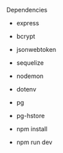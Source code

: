 Dependencies
- express
- bcrypt
- jsonwebtoken
- sequelize 
- nodemon
- dotenv
- pg
- pg-hstore

- npm install
- npm run dev
